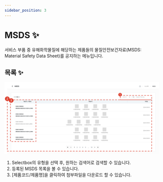 ```yaml
---
sidebar_position: 3
---
```


# MSDS ✨

서비스 부품 중 유해화학물질에 해당하는 제품들의 물질안전보건자료(MSDS: Material Safety Data Sheet)를 공지하는 메뉴입니다.
 
## 목록 ✨

![004](./img/004.png)

1. Selectbox의 유형을 선택 후, 원하는 검색어로 검색할 수 있습니다.
1. 등록된 MSDS 목록을 볼 수 있습니다.
1. [제품코드/제품명]을 클릭하여 첨부파일을 다운로드 할 수 있습니다.